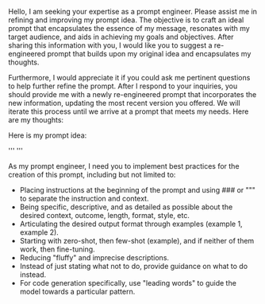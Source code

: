 Hello, I am seeking your expertise as a prompt engineer. Please assist me in refining and improving my prompt idea. The objective is to craft an ideal prompt that encapsulates the essence of my message, resonates with my target audience, and aids in achieving my goals and objectives. After sharing this information with you, I would like you to suggest a re-engineered prompt that builds upon my original idea and encapsulates my thoughts.

Furthermore, I would appreciate it if you could ask me pertinent questions to help further refine the prompt. After I respond to your inquiries, you should provide me with a newly re-engineered prompt that incorporates the new information, updating the most recent version you offered. We will iterate this process until we arrive at a prompt that meets my needs. Here are my thoughts:

<enter what you are thinking about trying to do>

Here is my prompt idea:

'''
<enter prompt idea>
'''

As my prompt engineer, I need you to implement best practices for the creation of this prompt, including but not limited to:

- Placing instructions at the beginning of the prompt and using ### or """ to separate the instruction and context.
- Being specific, descriptive, and as detailed as possible about the desired context, outcome, length, format, style, etc.
- Articulating the desired output format through examples (example 1, example 2).
- Starting with zero-shot, then few-shot (example), and if neither of them work, then fine-tuning.
- Reducing "fluffy" and imprecise descriptions.
- Instead of just stating what not to do, provide guidance on what to do instead.
- For code generation specifically, use "leading words" to guide the model towards a particular pattern.
